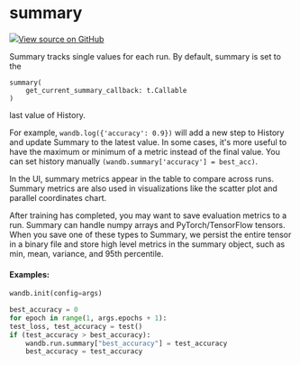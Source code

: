 # summary



[![](https://www.tensorflow.org/images/GitHub-Mark-32px.png)View source on GitHub](https://www.github.com/wandb/client/tree/7bbc4a4eac8eeb2bf37a62ce519e0de61c67eadf/wandb/sdk/wandb_summary.py#L82-L133)




Summary tracks single values for each run. By default, summary is set to the

<pre><code>summary(
    get_current_summary_callback: t.Callable
)</code></pre>



last value of History.

For example, `wandb.log({'accuracy': 0.9})` will add a new step to History and
update Summary to the latest value. In some cases, it's more useful to have
the maximum or minimum of a metric instead of the final value. You can set
history manually `(wandb.summary['accuracy'] = best_acc)`.

In the UI, summary metrics appear in the table to compare across runs.
Summary metrics are also used in visualizations like the scatter plot and
parallel coordinates chart.

After training has completed, you may want to save evaluation metrics to a
run. Summary can handle numpy arrays and PyTorch/TensorFlow tensors. When
you save one of these types to Summary, we persist the entire tensor in a
binary file and store high level metrics in the summary object, such as min,
mean, variance, and 95th percentile.

#### Examples:

```python
wandb.init(config=args)

best_accuracy = 0
for epoch in range(1, args.epochs + 1):
test_loss, test_accuracy = test()
if (test_accuracy > best_accuracy):
    wandb.run.summary["best_accuracy"] = test_accuracy
    best_accuracy = test_accuracy
```

